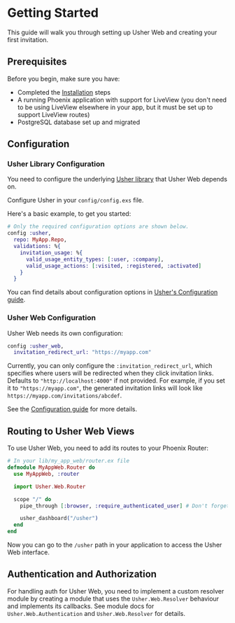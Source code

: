 # Getting Started

This guide will walk you through setting up Usher Web and creating your first invitation.

## Prerequisites

Before you begin, make sure you have:

- Completed the [Installation](installation.md) steps
- A running Phoenix application with support for LiveView (you don't need to be using LiveView elsewhere in your app, but it must be set up to support LiveView routes)
- PostgreSQL database set up and migrated

## Configuration

### Usher Library Configuration

You need to configure the underlying [Usher library](https://hexdocs.pm/usher) that Usher Web depends on.

Configure Usher in your `config/config.exs` file.

Here's a basic example, to get you started:

```elixir
# Only the required configuration options are shown below.
config :usher,
  repo: MyApp.Repo,
  validations: %{
    invitation_usage: %{
      valid_usage_entity_types: [:user, :company],
      valid_usage_actions: [:visited, :registered, :activated]
    }
  }
```

You can find details about configuration options in [Usher's Configuration guide](https://hexdocs.pm/usher/configuration.html).

### Usher Web Configuration

Usher Web needs its own configuration:

```elixir
config :usher_web,
  invitation_redirect_url: "https://myapp.com"
```

Currently, you can only configure the `:invitation_redirect_url`, which specifies where users will be redirected when they click invitation links. Defaults to `"http://localhost:4000"` if not provided. For example, if you set it to `"https://myapp.com"`, the generated invitation links will look like `https://myapp.com/invitations/abcdef`.

See the [Configuration guide](configuration.md) for more details.

## Routing to Usher Web Views

To use Usher Web, you need to add its routes to your Phoenix Router:

```elixir
# In your lib/my_app_web/router.ex file
defmodule MyAppWeb.Router do
  use MyAppWeb, :router

  import Usher.Web.Router

  scope "/" do
    pipe_through [:browser, :require_authenticated_user] # Don't forget about auth!

    usher_dashboard("/usher")
  end
end
```

Now you can go to the `/usher` path in your application to access the Usher Web interface.

## Authentication and Authorization

For handling auth for Usher Web, you need to implement a custom resolver module by creating a module that uses the `Usher.Web.Resolver` behaviour and implements its callbacks. See module docs for `Usher.Web.Authentication` and `Usher.Web.Resolver` for details.
